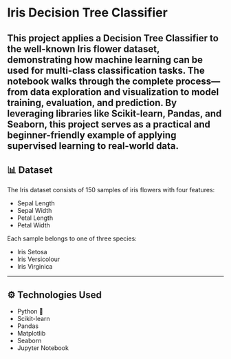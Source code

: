 
# Iris Decision Tree Classifier

This project applies a Decision Tree Classifier to the well-known Iris flower dataset, demonstrating how machine learning can be used for multi-class classification tasks. The notebook walks through the complete process—from data exploration and visualization to model training, evaluation, and prediction. By leveraging libraries like Scikit-learn, Pandas, and Seaborn, this project serves as a practical and beginner-friendly example of applying supervised learning to real-world data.
---

## 📊 Dataset

The Iris dataset consists of 150 samples of iris flowers with four features:
- Sepal Length
- Sepal Width
- Petal Length
- Petal Width

Each sample belongs to one of three species:
- Iris Setosa
- Iris Versicolour
- Iris Virginica

---

## ⚙️ Technologies Used

- Python 🐍
- Scikit-learn
- Pandas
- Matplotlib
- Seaborn
- Jupyter Notebook

